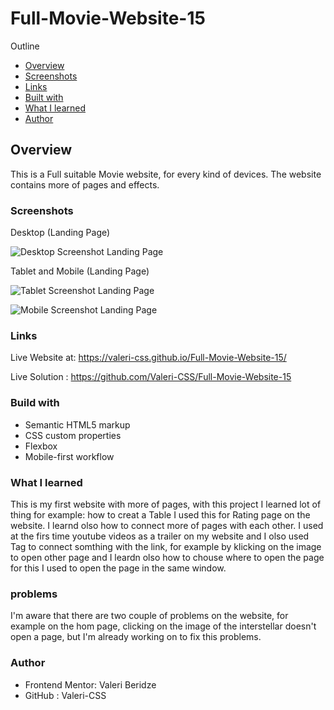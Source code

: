  # Full-Movie-Website-15

Outline

- [Overview](#overview)
- [Screenshots](#screenshots)
- [Links](#links)
- [Built with](#built-with)
- [What I learned](#what-i-learned)
- [Author](#author)


## Overview
This is a Full suitable Movie website, for every kind of devices. The website contains more of pages and effects.

### Screenshots

Desktop (Landing Page)


![Desktop Screenshot Landing Page](https://github.com/Valeri-CSS/Full-Movie-Website-15/assets/116646278/34e578b1-05ed-4592-90b8-6eeb210188ed)


Tablet and Mobile (Landing Page)

![Tablet Screenshot Landing Page](https://github.com/Valeri-CSS/Full-Movie-Website-15/assets/116646278/91ea98f3-4bf2-4cc0-8dfd-0c1d26eb266e)

![Mobile Screenshot Landing Page](https://github.com/Valeri-CSS/Full-Movie-Website-15/assets/116646278/c58d621d-2a54-4ce8-99e6-16f3c920c0a2)





### Links

Live Website at: https://valeri-css.github.io/Full-Movie-Website-15/

Live Solution : https://github.com/Valeri-CSS/Full-Movie-Website-15


### Build with

- Semantic HTML5 markup
- CSS custom properties
- Flexbox
- Mobile-first workflow

### What I learned

This is my first website with more of pages, with this project I learned lot of thing for example: how to creat a Table I used this for Rating page on the website. I learnd olso how to connect more of pages with each other. I used at the firs time youtube videos as a trailer on my website and I olso used <a href="#"></a> Tag to connect somthing with the link, for example by klicking on the image to open other page and I leardn olso how to chouse where to open the page for this I used <a target="_parent"></a> to open the page in the same window.   

### problems
I'm aware that there are two couple of problems on the website, for example on the hom page, clicking on the image of the interstellar doesn't open a page, but I'm already working on to fix this problems.

### Author

- Frontend Mentor: Valeri Beridze 
- GitHub : Valeri-CSS
